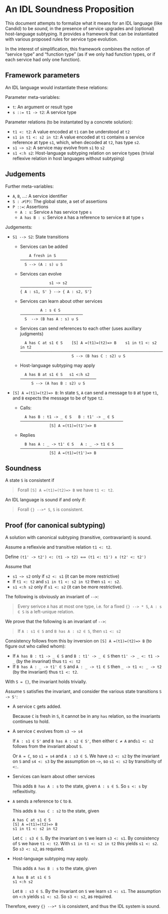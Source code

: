 An IDL Soundness Proposition
============================

This document attempts to formalize what it means for an IDL language (like
Candid) to be _sound_, in the presence of service upgrades and (optional)
host-language subtyping. It provides a framework that can be instantiated with
various proposed rules for service type evolution.

In the interest of simplification, this framework combines the notion of
“service type” and “function type” (as if we only had function types, or if
each service had only one function).

Framework parameters
--------------------

An IDL language would instantiate these relations:

Parameter meta-variables:

 * `t`: An argument or result type
 * `s ::= t1 -> t2`: A service type

Parameter relations (to be instantated by a concrete solution):

 * `t1 <: t2`:
   A value encoded at `t1` can be understood at `t2`
 * `s1 in t1 <: s2 in t2`:
   A value encoded at `t1` contains a service reference at type `s1`, which,
   when decoded at `t2`, has type `s2`.
 * `s1 ~> s2`:
   A service may evolve from `s1` to `s2`
 * `s1 <:h s2`:
   Host-language subtyping relation on service types
   (trivial reflexive relation in host languages without subtyping)

Judgements
----------

Further meta-variables:

 * `A`, `B`, …: A service identifier
 * `S : 𝒫(P)`: The global state, a set of assertions
 * `P ::=`: Assertions
   * `A : s`: Service `A` has service type `s`
   * `A has B : s`: Service `A` has a reference to service `B` at type `s`

Judgements:

 * `S1 --> S2`: State transitions

   * Services can be added
     ```
         A fresh in S
     ─────────────────────
       S --> (A : s) ∪ S
     ```

   * Services can evolve
     ```
                  s1 ~> s2
     ────────────────────────────────
     { A : s1, S' } --> { A : s2, S'}
     ```

   * Services can learn about other services
     ```
              A : s ∈ S
     ────────────────────────────
       S  --> (B has A : s) ∪ S
     ```

   * Services can send references to each other (uses auxillary judgments)
     ```
       A has C at s1 ∈ S    [S] A =(t1)=(t2)=> B    s1 in t1 <: s2 in t2
     ────────────────────────────────────────────────────────────────────
                            S --> (B has C : s2) ∪ S
     ```

   * Host-language subtyping may apply
     ```
       A has B at s1 ∈ S   s1 <:h s2
     ──────────────────────────────────
          S --> (A has B : s2) ∪ S
     ```

 * `[S] A =(t1)=(t2)=> B`: In state `S`, `A` can send a message to `B` at type `t1`, and `B` expects the message to be of type `t2`.

   * Calls:
     ```
       A has B : t1 -> _ ∈ S   B : t1' -> _ ∈ S
     ──────────────────────────────────────────────
                  [S] A =(t1)=(t1')=> B
     ```
   * Replies
     ```
       B has A : _ -> t1' ∈ S   A : _ -> t1 ∈ S
     ──────────────────────────────────────────────
                  [S] A =(t1)=(t1')=> B
     ```

Soundness
---------
A state `S` is consistent if

> Forall `[S] A =(t1)=(t2)=> B` we have `t1 <: t2`.

An IDL language is sound if and only if:

> Forall `{} -->* S`, `S` is consistent.


Proof (for canonical subtyping)
-------------------------------

A solution with canonical subtyping (transitive, contravariant) is sound.

Assume a reflexivie and transitive relation `t1 <: t2`.

Define `(t1' -> t2') <: (t1 -> t2) ⟺ (t1 <: t1') ∧ (t2' <: t2')`

Assume that
 * `s1 ~> s2` only if `s2 <: s1` (it can be more restrictive)
 * If `t1 <: t2` and `s1 in t1 <: s2 in t2` then `s1 <: s2`.
 * `s1 <:h s2` only if `s1 <: s2` (it can be more restrictive).

The following is obviously an invariant of `-->`:

> Every serivce `A` has at most one type, i.e.
> for a fixed `{} --> * S`, `A : s ∈ S` is a left-unique relation.

We prove that the following is an invariant of `-->`:

> If `A : s1 ∈ S` and `B has A : s2 ∈ S`, then `s1 <: s2`

Consistency follows from this by inversion on `[S] A =(t1)=(t2)=> B` (to figure
out who called whom):

 * If `A has B : t1 -> _ ∈ S` and `B : t1' -> _ ∈ S`
   then `t1' -> _ <: t1 -> _` (by the invarinat)
   thus `t1 <: t2`
 * If `B has A : _ -> t1' ∈ S` and `A : _ -> t1 ∈ S`
   then `_ -> t1 <: _ -> t2` (by the invariant)
   thus  `t1 <: t2`.

With `S = {}`, the invariant holds trivially.

Assume `S` satisfies the invariant, and consider the various state transitions
`S -> S'`:

 * A service `C` gets added.

   Because `C` is fresh in `S`, it cannot be in any `has` relation,
   so the invariants continues to hold.

 * A service `C` evolves from `s3 ~> s4`

   If `A : s1 ∈ S'` and `B has A : s2 ∈ S'`, then either `C ≠ A`  and`s1 <: s2` follows from the invariant about `S`.

   Or `A = C`, so `s1 = s4` and `A : s3 ∈ S`.
   We have `s3 <: s2` by the invariant on `S` and
   `s4 <: s3` by the assumption on `~>`, so
   `s1 <: s2` by transitivity of `<:`.

 * Services can learn about other services

    This adds `B has A : s` to the state, given `A : s ∈ S`.
    So `s <: s` by reflexitivity.

 * `A` sends a reference to `C` to `B`.

    This adds `B has C : s2` to the state, given
    ```
    A has C at s1 ∈ S
    [S] A =(t1)=(t2)=> B
    s1 in t1 <: s2 in t2
    ```

    Let `C : s3 ∈ S`. By the invariant on `S` we learn `s3 <: s1`.
    By consistency of `S` we have `t1 <: t2`.
    With `s1 in t1 <: s2 in t2` this yields `s1 <: s2`.
    So `s3 <: s2`, as required.


  * Host-language subtyping may apply.

    This adds `A has B : s` to the state, given
    ```
    A has B at s1 ∈ S
    s1 <:h s2
    ```

    Let `B : s3 ∈ S`. By the invariant on `S` we learn `s3 <: s1`.
    The assumption on `<:h` yields `s1 <: s2`.
    So `s3 <: s2`, as required.

Therefore, every `{} -->* S` is consistent, and thus the IDL system is sound.


